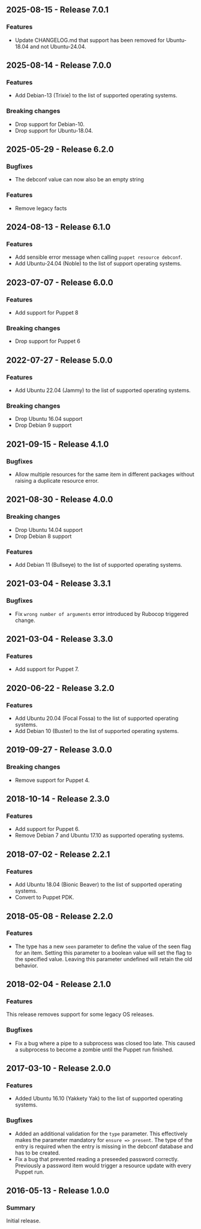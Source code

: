 ## 2025-08-15 - Release 7.0.1

### Features

- Update CHANGELOG.md that support has been removed for Ubuntu-18.04 and not Ubuntu-24.04.

## 2025-08-14 - Release 7.0.0

### Features

- Add Debian-13 (Trixie) to the list of supported operating systems.

### Breaking changes

- Drop support for Debian-10.
- Drop support for Ubuntu-18.04.

## 2025-05-29 - Release 6.2.0

### Bugfixes

- The debconf value can now also be an empty string

### Features

- Remove legacy facts

## 2024-08-13 - Release 6.1.0

### Features

- Add sensible error message when calling `puppet resource debconf`.
- Add Ubuntu-24.04 (Noble) to the list of support operating systems.

## 2023-07-07 - Release 6.0.0

### Features

- Add support for Puppet 8

### Breaking changes

- Drop support for Puppet 6

## 2022-07-27 - Release 5.0.0

### Features

- Add Ubuntu 22.04 (Jammy) to the list of supported operating systems.

### Breaking changes

- Drop Ubuntu 16.04 support
- Drop Debian 9 support

## 2021-09-15 - Release 4.1.0

### Bugfixes

- Allow multiple resources for the same item in different packages without raising a duplicate resource error.

## 2021-08-30 - Release 4.0.0

### Breaking changes

- Drop Ubuntu 14.04 support
- Drop Debian 8 support

### Features

- Add Debian 11 (Bullseye) to the list of supported operating systems.

## 2021-03-04 - Release 3.3.1

### Bugfixes

- Fix `wrong number of arguments` error introduced by Rubocop triggered change.

## 2021-03-04 - Release 3.3.0

### Features

- Add support for Puppet 7.

## 2020-06-22 - Release 3.2.0

### Features

- Add Ubuntu 20.04 (Focal Fossa) to the list of supported operating systems.
- Add Debian 10 (Buster) to the list of supported operating systems.

## 2019-09-27 - Release 3.0.0

### Breaking changes

- Remove support for Puppet 4.

## 2018-10-14 - Release 2.3.0

### Features

- Add support for Puppet 6.
- Remove Debian 7 and Ubuntu 17.10 as supported operating systems.

## 2018-07-02 - Release 2.2.1

### Features

- Add Ubuntu 18.04 (Bionic Beaver) to the list of supported operating systems.
- Convert to Puppet PDK.

## 2018-05-08 - Release 2.2.0

### Features

- The type has a new `seen` parameter to define the value of the seen flag for an item. Setting this parameter to a boolean value will set the flag to the specified value. Leaving this parameter undefined will retain the old behavior.

## 2018-02-04 - Release 2.1.0

### Features

This release removes support for some legacy OS releases.

### Bugfixes

- Fix a bug where a pipe to a subprocess was closed too late. This caused a subprocess to become a zombie until the Puppet run finished.

## 2017-03-10 - Release 2.0.0

### Features

- Added Ubuntu 16.10 (Yakkety Yak) to the list of supported operating systems.

### Bugfixes

- Added an additional validation for the `type` parameter. This effectively makes the parameter mandatory for `ensure => present`. The type of the entry is required when the entry is missing in the debconf database and has to be created.
- Fix a bug that prevented reading a preseeded password correctly. Previously a password item would trigger a resource update with every Puppet run.

## 2016-05-13 - Release 1.0.0

### Summary

Initial release.
